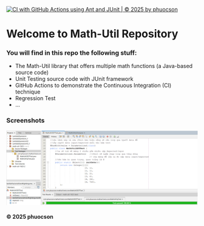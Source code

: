 [![CI with GitHub Actions using Ant and JUnit | © 2025 by phuocson](https://github.com/PhuocSon-Doit-Now/math-util-1625/actions/workflows/ci-junit.yml/badge.svg)](https://github.com/PhuocSon-Doit-Now/math-util-1625/actions/workflows/ci-junit.yml)

# Welcome to Math-Util Repository
### You will find in this repo the following stuff:
* The Math-Util library that offers multiple math functions (a Java-based source code)
* Unit Testing source code with JUnit framework
* GitHub Actions to demonstrate the Continuous Integration (CI) technique
* Regression Test 
* ...
### Screenshots
![DDT & TDD with JUnit](https://github.com/PhuocSon-Doit-Now/math-util-1625/blob/main/images/DDT%20with%20JUnit.png)
#### © 2025 phuocson